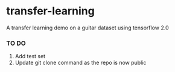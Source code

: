 # transfer-learning
A transfer learning demo on a guitar dataset using tensorflow 2.0

### TO DO 
1. Add test set
2. Update git clone command as the repo is now public

